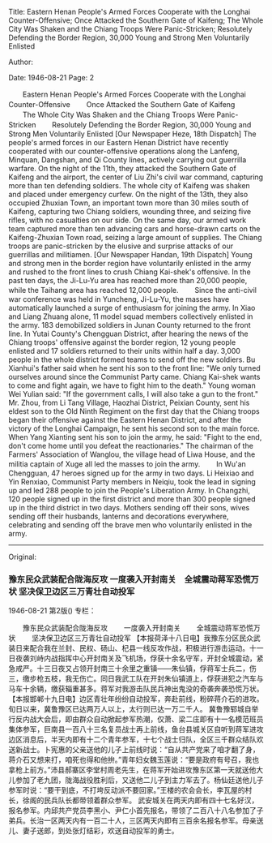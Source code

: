 Title: Eastern Henan People's Armed Forces Cooperate with the Longhai Counter-Offensive; Once Attacked the Southern Gate of Kaifeng; The Whole City Was Shaken and the Chiang Troops Were Panic-Stricken; Resolutely Defending the Border Region, 30,000 Young and Strong Men Voluntarily Enlisted

Author:

Date: 1946-08-21
Page: 2

　　Eastern Henan People's Armed Forces Cooperate with the Longhai Counter-Offensive
　　Once Attacked the Southern Gate of Kaifeng
　　The Whole City Was Shaken and the Chiang Troops Were Panic-Stricken
　　Resolutely Defending the Border Region, 30,000 Young and Strong Men Voluntarily Enlisted
[Our Newspaper Heze, 18th Dispatch] The people's armed forces in our Eastern Henan District have recently cooperated with our counter-offensive operations along the Lanfeng, Minquan, Dangshan, and Qi County lines, actively carrying out guerrilla warfare. On the night of the 11th, they attacked the Southern Gate of Kaifeng and the airport, the center of Liu Zhi's civil war command, capturing more than ten defending soldiers. The whole city of Kaifeng was shaken and placed under emergency curfew. On the night of the 13th, they also occupied Zhuxian Town, an important town more than 30 miles south of Kaifeng, capturing two Chiang soldiers, wounding three, and seizing five rifles, with no casualties on our side. On the same day, our armed work team captured more than ten advancing cars and horse-drawn carts on the Kaifeng-Zhuxian Town road, seizing a large amount of supplies. The Chiang troops are panic-stricken by the elusive and surprise attacks of our guerrillas and militiamen.
[Our Newspaper Handan, 19th Dispatch] Young and strong men in the border region have voluntarily enlisted in the army and rushed to the front lines to crush Chiang Kai-shek's offensive. In the past ten days, the Ji-Lu-Yu area has reached more than 20,000 people, while the Taihang area has reached 12,000 people.
　　Since the anti-civil war conference was held in Yuncheng, Ji-Lu-Yu, the masses have automatically launched a surge of enthusiasm for joining the army. In Xiao and Liang Zhuang alone, 11 model squad members collectively enlisted in the army. 183 demobilized soldiers in Junan County returned to the front line. In Yutai County's Chengguan District, after hearing the news of the Chiang troops' offensive against the border region, 12 young people enlisted and 17 soldiers returned to their units within half a day. 3,000 people in the whole district formed teams to send off the new soldiers. Bu Xianhui's father said when he sent his son to the front line: "We only turned ourselves around since the Communist Party came. Chiang Kai-shek wants to come and fight again, we have to fight him to the death." Young woman Wei Yulian said: "If the government calls, I will also take a gun to the front." Mr. Zhou, from Li Tang Village, Haozhai District, Peixian County, sent his eldest son to the Old Ninth Regiment on the first day that the Chiang troops began their offensive against the Eastern Henan District, and after the victory of the Longhai Campaign, he sent his second son to the main force. When Yang Xianting sent his son to join the army, he said: "Fight to the end, don't come home until you defeat the reactionaries." The chairman of the Farmers' Association of Wanglou, the village head of Liwa House, and the militia captain of Xuge all led the masses to join the army.
　　In Wu'an Chengguan, 47 heroes signed up for the army in two days. Li Heixiao and Yin Renxiao, Communist Party members in Neiqiu, took the lead in signing up and led 288 people to join the People's Liberation Army. In Changzhi, 120 people signed up in the first district and more than 300 people signed up in the third district in two days. Mothers sending off their sons, wives sending off their husbands, lanterns and decorations everywhere, celebrating and sending off the brave men who voluntarily enlisted in the army.



<hr /> 

Original: 


### 豫东民众武装配合陇海反攻  一度袭入开封南关　全城震动蒋军恐慌万状  坚决保卫边区三万青壮自动投军

1946-08-21
第2版()
专栏：

　　豫东民众武装配合陇海反攻
　　一度袭入开封南关
　　全城震动蒋军恐慌万状
　　坚决保卫边区三万青壮自动投军
    【本报荷泽十八日电】我豫东分区民众武装日来配合我在兰封、民权、砀山、杞县一线反攻作战，积极进行游击运动。十一日夜袭刘峙内战指挥中心开封南关及飞机场，俘获十余名守军，开封全城震动，紧急戒严。十三日夜又占领开封南三十余里之重镇——朱仙镇，俘蒋军士兵二，伤三，缴步枪五枝，我无伤亡。同日我武工队在开封朱仙镇道上，俘获进犯之汽车与马车十余辆，缴获辎重甚多。蒋军对我游击队民兵神出鬼没的奇袭奔袭恐慌万状。
    【本报邯郸十九日电】边区青壮年纷纷自动投军，奔赴前线，粉碎蒋介石的进攻。旬日以来，冀鲁豫区已达两万人以上，太行则已达一万二千人。
    冀鲁豫郓城自举行反内战大会后，即由群众自动掀起参军热潮，仅萧、梁二庄即有十一名模范班员集体参军，巨南县一百八十三名复员战士再上前线，鱼台县城关区自听到蒋军进攻边区消息后，半天内即有十二个青年参军，十七个战士归队，全区三千群众结队欢送新战士。卜宪惠的父亲送他的儿子上前线时说：“自从共产党来了咱才翻了身，蒋介石又想来打，咱死也得和他拚。”青年妇女魏玉莲说：“要是政府有号召，我也拿枪上前方。”沛县郝寨区李堂村周老先生，在蒋军开始进攻豫东区第一天就送他大儿参加了老九团，陇海战役胜利后，又送他二儿子到主力军去了。杨仙廷送他儿子参军时说：“要干到底，不打垮反动派不要回家。”王楼的农会会长，李瓦屋的村长，徐阁的民兵队长都带领着群众参军。
    武安城关在两天内即有四十七名好汉，报名参军。内邱共产党员李黑小、尹仁小首先报名，带领了二百八十八名参加了子弟兵。长治一区两天内有一百二十人，三区两天内即有三百余名报名参军。母亲送儿、妻子送郎，到处张灯结彩，欢送自动投军的勇士。
